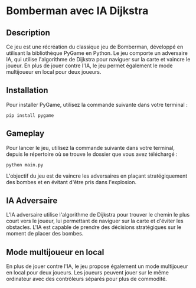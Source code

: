 # Bomberman avec IA Dijkstra

## Description

Ce jeu est une récréation du classique jeu de Bomberman, développé en utilisant la bibliothèque PyGame en Python. Le jeu comporte un adversaire IA, qui utilise l'algorithme de Dijkstra pour naviguer sur la carte et vaincre le joueur. En plus de jouer contre l'IA, le jeu permet également le mode multijoueur en local pour deux joueurs.

## Installation

Pour installer PyGame, utilisez la commande suivante dans votre terminal : 

 `pip install pygame`
 
 ## Gameplay

Pour lancer le jeu, utilisez la commande suivante dans votre terminal, depuis le répertoire où se trouve le dossier que vous avez téléchargé :

`python main.py`

L'objectif du jeu est de vaincre les adversaires en plaçant stratégiquement des bombes et en évitant d'être pris dans l'explosion.

## IA Adversaire

L'IA adversaire utilise l'algorithme de Dijkstra pour trouver le chemin le plus court vers le joueur, lui permettant de naviguer sur la carte et d'éviter les obstacles. L'IA est capable de prendre des décisions stratégiques sur le moment de placer des bombes.

## Mode multijoueur en local

En plus de jouer contre l'IA, le jeu propose également un mode multijoueur en local pour deux joueurs. Les joueurs peuvent jouer sur le même ordinateur avec des contrôleurs séparés pour plus de commodité.

